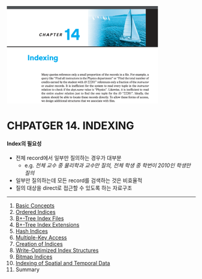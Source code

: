 <img src="img_1.png"  width="80%"/>

# CHPATGER 14. INDEXING

#### Index의 필요성

- 전체 record에서 일부만 질의하는 경우가 대부분
    - e.g. _전체 교수 중 물리학과 교수만 질의, 전체 학생 중 학번이 2010인 학생만 질의_
- 일부만 질의하는데 모든 record를 검색하는 것은 비효율적
- 질의 대상을 direct로 접근할 수 있도록 하는 자료구조

---

1. [Basic Concepts](1_Basic_Concepts/README.md)
2. [Ordered Indices](2_Ordered_Indices/README.md)
3. [B+-Tree Index Files](3_B+_Tree_Index_Files/README.md)
4. [B+-Tree Index Extensions](4_B+_Tree_Index_Extensions/README.md)
5. [Hash Indices](5_Hash_Indices/README.md)
6. [Multiple-Key Access](6_Multiple-Key_Access/README.md)
7. [Creation of Indices](7_Creation_of_Indices/README.md)
8. [Write-Optimized Index Structures](8_Write-Optimized_Index_Structures/README.md)
9. [Bitmap Indices](9_Bitmap_Indices/README.md)
10. [Indexing of Spatial and Temporal Data](10_Indexing_of_Spatial_and_Temporal_Data/README.md)
11. Summary
